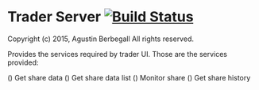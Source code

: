 # Trader Server [![Build Status](https://drone.io/github.com/aberbegall/traderServer/status.png)](https://drone.io/github.com/aberbegall/traderServer/latest)

Copyright (c) 2015, Agustin Berbegall
All rights reserved.

Provides the services required by trader UI. Those are the services provided:

() Get share data
() Get share data list
() Monitor share
() Get share history

